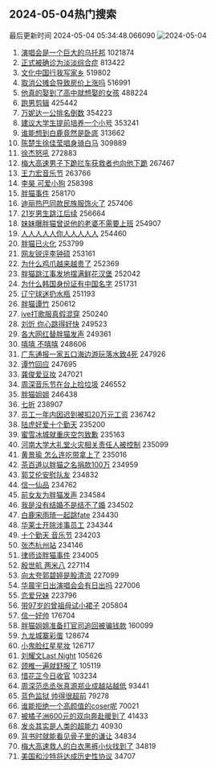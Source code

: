 ## 2024-05-04热门搜索 
最后更新时间 2024-05-04 05:34:48.066090 
![2024-05-04](https://imgs-storage.s3.us-east-005.backblazeb2.com/20240504/2024-05-04.png?versionId=4_z8fbbed132d73df8689c40f13_f1108c22935896a56_d20240503_m213448_c005_v0501008_t0036_u01714772088001) 
1. [演唱会是一个巨大的乌托邦](https://s.weibo.com/weibo?q=%23%E6%BC%94%E5%94%B1%E4%BC%9A%E6%98%AF%E4%B8%80%E4%B8%AA%E5%B7%A8%E5%A4%A7%E7%9A%84%E4%B9%8C%E6%89%98%E9%82%A6%23&t=31&band_rank=2&Refer=top) 1021874
1. [正式被确诊为淡淡综合症](https://s.weibo.com/weibo?q=%23%E6%AD%A3%E5%BC%8F%E8%A2%AB%E7%A1%AE%E8%AF%8A%E4%B8%BA%E6%B7%A1%E6%B7%A1%E7%BB%BC%E5%90%88%E7%97%87%23&t=31&band_rank=1&Refer=top) 813422
1. [文化中国行我写家乡](https://s.weibo.com/weibo?q=%23%E6%96%87%E5%8C%96%E4%B8%AD%E5%9B%BD%E8%A1%8C%E6%88%91%E5%86%99%E5%AE%B6%E4%B9%A1%23&t=31&band_rank=3&Refer=top) 519802
1. [取消公摊会导致房价上涨吗](https://s.weibo.com/weibo?q=%23%E5%8F%96%E6%B6%88%E5%85%AC%E6%91%8A%E4%BC%9A%E5%AF%BC%E8%87%B4%E6%88%BF%E4%BB%B7%E4%B8%8A%E6%B6%A8%E5%90%97%23&t=31&band_rank=4&Refer=top) 516991
1. [他真的娶到了高中就想娶的女孩](https://s.weibo.com/weibo?q=%23%E4%BB%96%E7%9C%9F%E7%9A%84%E5%A8%B6%E5%88%B0%E4%BA%86%E9%AB%98%E4%B8%AD%E5%B0%B1%E6%83%B3%E5%A8%B6%E7%9A%84%E5%A5%B3%E5%AD%A9%23&t=31&band_rank=5&Refer=top) 488224
1. [跑男剪辑](https://s.weibo.com/weibo?q=%E8%B7%91%E7%94%B7%E5%89%AA%E8%BE%91&t=31&band_rank=6&Refer=top) 425442
1. [万妮达一公排名倒数](https://s.weibo.com/weibo?q=%23%E4%B8%87%E5%A6%AE%E8%BE%BE%E4%B8%80%E5%85%AC%E6%8E%92%E5%90%8D%E5%80%92%E6%95%B0%23&t=31&band_rank=19&Refer=top) 354223
1. [建议大学生提前培养一个小号](https://s.weibo.com/weibo?q=%23%E5%BB%BA%E8%AE%AE%E5%A4%A7%E5%AD%A6%E7%94%9F%E6%8F%90%E5%89%8D%E5%9F%B9%E5%85%BB%E4%B8%80%E4%B8%AA%E5%B0%8F%E5%8F%B7%23&t=31&band_rank=7&Refer=top) 353241
1. [谁能想到白鹿竟然是卧底](https://s.weibo.com/weibo?q=%23%E8%B0%81%E8%83%BD%E6%83%B3%E5%88%B0%E7%99%BD%E9%B9%BF%E7%AB%9F%E7%84%B6%E6%98%AF%E5%8D%A7%E5%BA%95%23&t=31&band_rank=30&Refer=top) 313662
1. [陈楚生徐佳莹唱身骑白马](https://s.weibo.com/weibo?q=%23%E9%99%88%E6%A5%9A%E7%94%9F%E5%BE%90%E4%BD%B3%E8%8E%B9%E5%94%B1%E8%BA%AB%E9%AA%91%E7%99%BD%E9%A9%AC%23&t=31&band_rank=34&Refer=top) 309889
1. [徐杰怒吼](https://s.weibo.com/weibo?q=%E5%BE%90%E6%9D%B0%E6%80%92%E5%90%BC&t=31&band_rank=8&Refer=top) 272883
1. [梅大高速男子下跪拦车获救者也向他下跪](https://s.weibo.com/weibo?q=%23%E6%A2%85%E5%A4%A7%E9%AB%98%E9%80%9F%E7%94%B7%E5%AD%90%E4%B8%8B%E8%B7%AA%E6%8B%A6%E8%BD%A6%E8%8E%B7%E6%95%91%E8%80%85%E4%B9%9F%E5%90%91%E4%BB%96%E4%B8%8B%E8%B7%AA%23&t=31&band_rank=9&Refer=top) 267467
1. [王力宏音乐节](https://s.weibo.com/weibo?q=%E7%8E%8B%E5%8A%9B%E5%AE%8F%E9%9F%B3%E4%B9%90%E8%8A%82&t=31&band_rank=13&Refer=top) 263766
1. [李昊 可爱小狗](https://s.weibo.com/weibo?q=%E6%9D%8E%E6%98%8A%20%E5%8F%AF%E7%88%B1%E5%B0%8F%E7%8B%97&t=31&band_rank=25&Refer=top) 258398
1. [胖猫事件](https://s.weibo.com/weibo?q=%E8%83%96%E7%8C%AB%E4%BA%8B%E4%BB%B6&t=31&band_rank=11&Refer=top) 258170
1. [迪丽热巴同款民族服饰火了](https://s.weibo.com/weibo?q=%23%E8%BF%AA%E4%B8%BD%E7%83%AD%E5%B7%B4%E5%90%8C%E6%AC%BE%E6%B0%91%E6%97%8F%E6%9C%8D%E9%A5%B0%E7%81%AB%E4%BA%86%23&t=31&band_rank=10&Refer=top) 257406
1. [21岁男生跳江后续](https://s.weibo.com/weibo?q=%2321%E5%B2%81%E7%94%B7%E7%94%9F%E8%B7%B3%E6%B1%9F%E5%90%8E%E7%BB%AD%23&t=31&band_rank=14&Refer=top) 256664
1. [妹妹曝胖猫曾说他的老婆不需要上班](https://s.weibo.com/weibo?q=%23%E5%A6%B9%E5%A6%B9%E6%9B%9D%E8%83%96%E7%8C%AB%E6%9B%BE%E8%AF%B4%E4%BB%96%E7%9A%84%E8%80%81%E5%A9%86%E4%B8%8D%E9%9C%80%E8%A6%81%E4%B8%8A%E7%8F%AD%23&t=31&band_rank=17&Refer=top) 254907
1. [人人人人人你人人人人人](https://s.weibo.com/weibo?q=%23%E4%BA%BA%E4%BA%BA%E4%BA%BA%E4%BA%BA%E4%BA%BA%E4%BD%A0%E4%BA%BA%E4%BA%BA%E4%BA%BA%E4%BA%BA%E4%BA%BA%23&t=31&band_rank=15&Refer=top) 254460
1. [胖猫已火化](https://s.weibo.com/weibo?q=%23%E8%83%96%E7%8C%AB%E5%B7%B2%E7%81%AB%E5%8C%96%23&t=31&band_rank=20&Refer=top) 253799
1. [网友锐评李钟硕](https://s.weibo.com/weibo?q=%23%E7%BD%91%E5%8F%8B%E9%94%90%E8%AF%84%E6%9D%8E%E9%92%9F%E7%A1%95%23&t=31&band_rank=21&Refer=top) 253161
1. [为什么鸡爪越来越贵了](https://s.weibo.com/weibo?q=%23%E4%B8%BA%E4%BB%80%E4%B9%88%E9%B8%A1%E7%88%AA%E8%B6%8A%E6%9D%A5%E8%B6%8A%E8%B4%B5%E4%BA%86%23&t=31&band_rank=22&Refer=top) 252369
1. [胖猫跳江事发地摆满鲜花汉堡](https://s.weibo.com/weibo?q=%23%E8%83%96%E7%8C%AB%E8%B7%B3%E6%B1%9F%E4%BA%8B%E5%8F%91%E5%9C%B0%E6%91%86%E6%BB%A1%E9%B2%9C%E8%8A%B1%E6%B1%89%E5%A0%A1%23&t=31&band_rank=23&Refer=top) 252042
1. [为什么韩国身份证有中国名字](https://s.weibo.com/weibo?q=%23%E4%B8%BA%E4%BB%80%E4%B9%88%E9%9F%A9%E5%9B%BD%E8%BA%AB%E4%BB%BD%E8%AF%81%E6%9C%89%E4%B8%AD%E5%9B%BD%E5%90%8D%E5%AD%97%23&t=31&band_rank=18&Refer=top) 251731
1. [辽宁球迷扔水瓶](https://s.weibo.com/weibo?q=%23%E8%BE%BD%E5%AE%81%E7%90%83%E8%BF%B7%E6%89%94%E6%B0%B4%E7%93%B6%23&t=31&band_rank=16&Refer=top) 251193
1. [胖猫谭竹](https://s.weibo.com/weibo?q=%E8%83%96%E7%8C%AB%E8%B0%AD%E7%AB%B9&t=31&band_rank=26&Refer=top) 250612
1. [ive打歌服真假混穿](https://s.weibo.com/weibo?q=%23ive%E6%89%93%E6%AD%8C%E6%9C%8D%E7%9C%9F%E5%81%87%E6%B7%B7%E7%A9%BF%23&t=31&band_rank=27&Refer=top) 250240
1. [刘忻 你心跳得好快](https://s.weibo.com/weibo?q=%E5%88%98%E5%BF%BB%20%E4%BD%A0%E5%BF%83%E8%B7%B3%E5%BE%97%E5%A5%BD%E5%BF%AB&t=31&band_rank=24&Refer=top) 249523
1. [各大网红替胖猫发声](https://s.weibo.com/weibo?q=%23%E5%90%84%E5%A4%A7%E7%BD%91%E7%BA%A2%E6%9B%BF%E8%83%96%E7%8C%AB%E5%8F%91%E5%A3%B0%23&t=31&band_rank=29&Refer=top) 249361
1. [嘻嘻 不嘻嘻](https://s.weibo.com/weibo?q=%E5%98%BB%E5%98%BB%20%E4%B8%8D%E5%98%BB%E5%98%BB&t=31&band_rank=28&Refer=top) 248606
1. [广东通报一家五口海边游玩落水致4死](https://s.weibo.com/weibo?q=%23%E5%B9%BF%E4%B8%9C%E9%80%9A%E6%8A%A5%E4%B8%80%E5%AE%B6%E4%BA%94%E5%8F%A3%E6%B5%B7%E8%BE%B9%E6%B8%B8%E7%8E%A9%E8%90%BD%E6%B0%B4%E8%87%B44%E6%AD%BB%23&t=31&band_rank=33&Refer=top) 247926
1. [谭竹回应](https://s.weibo.com/weibo?q=%23%E8%B0%AD%E7%AB%B9%E5%9B%9E%E5%BA%94%23&t=31&band_rank=32&Refer=top) 247695
1. [龚俊爱豆妆](https://s.weibo.com/weibo?q=%23%E9%BE%9A%E4%BF%8A%E7%88%B1%E8%B1%86%E5%A6%86%23&t=31&band_rank=19&Refer=top) 247021
1. [周深音乐节在台上捡垃圾](https://s.weibo.com/weibo?q=%23%E5%91%A8%E6%B7%B1%E9%9F%B3%E4%B9%90%E8%8A%82%E5%9C%A8%E5%8F%B0%E4%B8%8A%E6%8D%A1%E5%9E%83%E5%9C%BE%23&t=31&band_rank=36&Refer=top) 246552
1. [胖猫姐姐](https://s.weibo.com/weibo?q=%E8%83%96%E7%8C%AB%E5%A7%90%E5%A7%90&t=31&band_rank=41&Refer=top) 246438
1. [七折](https://s.weibo.com/weibo?q=%E4%B8%83%E6%8A%98&t=31&band_rank=12&Refer=top) 238907
1. [员工一年内因迟到被扣20万元工资](https://s.weibo.com/weibo?q=%23%E5%91%98%E5%B7%A5%E4%B8%80%E5%B9%B4%E5%86%85%E5%9B%A0%E8%BF%9F%E5%88%B0%E8%A2%AB%E6%89%A320%E4%B8%87%E5%85%83%E5%B7%A5%E8%B5%84%23&t=31&band_rank=39&Refer=top) 236742
1. [陆虎好爱十个勤天](https://s.weibo.com/weibo?q=%23%E9%99%86%E8%99%8E%E5%A5%BD%E7%88%B1%E5%8D%81%E4%B8%AA%E5%8B%A4%E5%A4%A9%23&t=31&band_rank=42&Refer=top) 235200
1. [蜜雪冰城就重庆空包致歉](https://s.weibo.com/weibo?q=%23%E8%9C%9C%E9%9B%AA%E5%86%B0%E5%9F%8E%E5%B0%B1%E9%87%8D%E5%BA%86%E7%A9%BA%E5%8C%85%E8%87%B4%E6%AD%89%23&t=31&band_rank=35&Refer=top) 235163
1. [河南大学大礼堂火灾相关责任人被控制](https://s.weibo.com/weibo?q=%23%E6%B2%B3%E5%8D%97%E5%A4%A7%E5%AD%A6%E5%A4%A7%E7%A4%BC%E5%A0%82%E7%81%AB%E7%81%BE%E7%9B%B8%E5%85%B3%E8%B4%A3%E4%BB%BB%E4%BA%BA%E8%A2%AB%E6%8E%A7%E5%88%B6%23&t=31&band_rank=37&Refer=top) 235099
1. [黄景瑜 怎么连吃带拿上了](https://s.weibo.com/weibo?q=%E9%BB%84%E6%99%AF%E7%91%9C%20%E6%80%8E%E4%B9%88%E8%BF%9E%E5%90%83%E5%B8%A6%E6%8B%BF%E4%B8%8A%E4%BA%86&t=31&band_rank=40&Refer=top) 235016
1. [茶百道以胖猫之名捐款100万](https://s.weibo.com/weibo?q=%23%E8%8C%B6%E7%99%BE%E9%81%93%E4%BB%A5%E8%83%96%E7%8C%AB%E4%B9%8B%E5%90%8D%E6%8D%90%E6%AC%BE100%E4%B8%87%23&t=31&band_rank=38&Refer=top) 234959
1. [郭艾伦安慰队友](https://s.weibo.com/weibo?q=%23%E9%83%AD%E8%89%BE%E4%BC%A6%E5%AE%89%E6%85%B0%E9%98%9F%E5%8F%8B%23&t=31&band_rank=43&Refer=top) 234832
1. [信一仙品](https://s.weibo.com/weibo?q=%E4%BF%A1%E4%B8%80%E4%BB%99%E5%93%81&t=31&band_rank=31&Refer=top) 234762
1. [前女友为胖猫发声](https://s.weibo.com/weibo?q=%23%E5%89%8D%E5%A5%B3%E5%8F%8B%E4%B8%BA%E8%83%96%E7%8C%AB%E5%8F%91%E5%A3%B0%23&t=31&band_rank=44&Refer=top) 234584
1. [我是没有结婚不是结不了婚](https://s.weibo.com/weibo?q=%23%E6%88%91%E6%98%AF%E6%B2%A1%E6%9C%89%E7%BB%93%E5%A9%9A%E4%B8%8D%E6%98%AF%E7%BB%93%E4%B8%8D%E4%BA%86%E5%A9%9A%23&t=31&band_rank=46&Refer=top) 234502
1. [白鹿宋雨琦一起跳fate](https://s.weibo.com/weibo?q=%23%E7%99%BD%E9%B9%BF%E5%AE%8B%E9%9B%A8%E7%90%A6%E4%B8%80%E8%B5%B7%E8%B7%B3fate%23&t=31&band_rank=46&Refer=top) 234430
1. [华莱士开除涉事员工](https://s.weibo.com/weibo?q=%23%E5%8D%8E%E8%8E%B1%E5%A3%AB%E5%BC%80%E9%99%A4%E6%B6%89%E4%BA%8B%E5%91%98%E5%B7%A5%23&t=31&band_rank=47&Refer=top) 234344
1. [十个勤天 音乐节](https://s.weibo.com/weibo?q=%E5%8D%81%E4%B8%AA%E5%8B%A4%E5%A4%A9%20%E9%9F%B3%E4%B9%90%E8%8A%82&t=31&band_rank=49&Refer=top) 234203
1. [张杰杭州站](https://s.weibo.com/weibo?q=%E5%BC%A0%E6%9D%B0%E6%9D%AD%E5%B7%9E%E7%AB%99&t=31&band_rank=45&Refer=top) 234146
1. [律师谈胖猫事件](https://s.weibo.com/weibo?q=%23%E5%BE%8B%E5%B8%88%E8%B0%88%E8%83%96%E7%8C%AB%E4%BA%8B%E4%BB%B6%23&t=31&band_rank=50&Refer=top) 234005
1. [殷世航 两米八](https://s.weibo.com/weibo?q=%E6%AE%B7%E4%B8%96%E8%88%AA%20%E4%B8%A4%E7%B1%B3%E5%85%AB&t=31&band_rank=23&Refer=top) 227114
1. [向太夸郭碧婷是股清流](https://s.weibo.com/weibo?q=%23%E5%90%91%E5%A4%AA%E5%A4%B8%E9%83%AD%E7%A2%A7%E5%A9%B7%E6%98%AF%E8%82%A1%E6%B8%85%E6%B5%81%23&t=31&band_rank=24&Refer=top) 227099
1. [华晨宇日出演唱会会有日出吗](https://s.weibo.com/weibo?q=%23%E5%8D%8E%E6%99%A8%E5%AE%87%E6%97%A5%E5%87%BA%E6%BC%94%E5%94%B1%E4%BC%9A%E4%BC%9A%E6%9C%89%E6%97%A5%E5%87%BA%E5%90%97%23&t=31&band_rank=45&Refer=top) 227006
1. [恋爱兄妹](https://s.weibo.com/weibo?q=%E6%81%8B%E7%88%B1%E5%85%84%E5%A6%B9&t=31&band_rank=45&Refer=top) 223796
1. [带97岁的曾祖母试小裙子](https://s.weibo.com/weibo?q=%E5%B8%A697%E5%B2%81%E7%9A%84%E6%9B%BE%E7%A5%96%E6%AF%8D%E8%AF%95%E5%B0%8F%E8%A3%99%E5%AD%90&t=31&band_rank=48&Refer=top) 205804
1. [信一好帅](https://s.weibo.com/weibo?q=%E4%BF%A1%E4%B8%80%E5%A5%BD%E5%B8%85&t=31&band_rank=46&Refer=top) 176704
1. [胖猫姐姐准备打官司追回被骗钱款](https://s.weibo.com/weibo?q=%23%E8%83%96%E7%8C%AB%E5%A7%90%E5%A7%90%E5%87%86%E5%A4%87%E6%89%93%E5%AE%98%E5%8F%B8%E8%BF%BD%E5%9B%9E%E8%A2%AB%E9%AA%97%E9%92%B1%E6%AC%BE%23&t=31&band_rank=30&Refer=top) 160099
1. [九龙城寨彩蛋](https://s.weibo.com/weibo?q=%E4%B9%9D%E9%BE%99%E5%9F%8E%E5%AF%A8%E5%BD%A9%E8%9B%8B&t=31&band_rank=46&Refer=top) 128674
1. [小鬼脸红星星妆](https://s.weibo.com/weibo?q=%23%E5%B0%8F%E9%AC%BC%E8%84%B8%E7%BA%A2%E6%98%9F%E6%98%9F%E5%A6%86%23&t=31&band_rank=42&Refer=top) 126717
1. [刘耀文Last Night](https://s.weibo.com/weibo?q=%E5%88%98%E8%80%80%E6%96%87Last%20Night&t=31&band_rank=49&Refer=top) 105626
1. [颈椎一遍就舒服了](https://s.weibo.com/weibo?q=%E9%A2%88%E6%A4%8E%E4%B8%80%E9%81%8D%E5%B0%B1%E8%88%92%E6%9C%8D%E4%BA%86&t=31&band_rank=46&Refer=top) 105119
1. [惜花芷今日收官](https://s.weibo.com/weibo?q=%23%E6%83%9C%E8%8A%B1%E8%8A%B7%E4%BB%8A%E6%97%A5%E6%94%B6%E5%AE%98%23&t=31&band_rank=49&Refer=top) 103234
1. [周深范丞丞张真源郑业成越站越低](https://s.weibo.com/weibo?q=%23%E5%91%A8%E6%B7%B1%E8%8C%83%E4%B8%9E%E4%B8%9E%E5%BC%A0%E7%9C%9F%E6%BA%90%E9%83%91%E4%B8%9A%E6%88%90%E8%B6%8A%E7%AB%99%E8%B6%8A%E4%BD%8E%23&t=31&band_rank=46&Refer=top) 93441
1. [蓝色监狱 帅得很超前](https://s.weibo.com/weibo?q=%E8%93%9D%E8%89%B2%E7%9B%91%E7%8B%B1%20%E5%B8%85%E5%BE%97%E5%BE%88%E8%B6%85%E5%89%8D&t=31&band_rank=45&Refer=top) 79278
1. [谁能拒绝一个高颜值的coser呢](https://s.weibo.com/weibo?q=%23%E8%B0%81%E8%83%BD%E6%8B%92%E7%BB%9D%E4%B8%80%E4%B8%AA%E9%AB%98%E9%A2%9C%E5%80%BC%E7%9A%84coser%E5%91%A2%23&t=31&band_rank=48&Refer=top) 70021
1. [被橘子洲600元的双向奔赴暖到了](https://s.weibo.com/weibo?q=%23%E8%A2%AB%E6%A9%98%E5%AD%90%E6%B4%B2600%E5%85%83%E7%9A%84%E5%8F%8C%E5%90%91%E5%A5%94%E8%B5%B4%E6%9A%96%E5%88%B0%E4%BA%86%23&t=31&band_rank=49&Refer=top) 41433
1. [发炎其实是人类的超能力](https://s.weibo.com/weibo?q=%23%E5%8F%91%E7%82%8E%E5%85%B6%E5%AE%9E%E6%98%AF%E4%BA%BA%E7%B1%BB%E7%9A%84%E8%B6%85%E8%83%BD%E5%8A%9B%23&t=31&band_rank=43&Refer=top) 40930
1. [背书时就能看见骨子里的谦让](https://s.weibo.com/weibo?q=%E8%83%8C%E4%B9%A6%E6%97%B6%E5%B0%B1%E8%83%BD%E7%9C%8B%E8%A7%81%E9%AA%A8%E5%AD%90%E9%87%8C%E7%9A%84%E8%B0%A6%E8%AE%A9&t=31&band_rank=46&Refer=top) 34834
1. [梅大高速救人的白衣黑裤小伙找到了](https://s.weibo.com/weibo?q=%23%E6%A2%85%E5%A4%A7%E9%AB%98%E9%80%9F%E6%95%91%E4%BA%BA%E7%9A%84%E7%99%BD%E8%A1%A3%E9%BB%91%E8%A3%A4%E5%B0%8F%E4%BC%99%E6%89%BE%E5%88%B0%E4%BA%86%23&t=31&band_rank=50&Refer=top) 34819
1. [美国和沙特将达成历史性协议](https://s.weibo.com/weibo?q=%23%E7%BE%8E%E5%9B%BD%E5%92%8C%E6%B2%99%E7%89%B9%E5%B0%86%E8%BE%BE%E6%88%90%E5%8E%86%E5%8F%B2%E6%80%A7%E5%8D%8F%E8%AE%AE%23&t=31&band_rank=42&Refer=top) 34707
